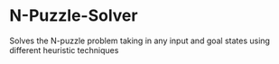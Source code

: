 # N-Puzzle-Solver
Solves the N-puzzle problem taking in any input and goal states using different heuristic techniques
